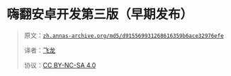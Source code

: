 # 嗨翻安卓开发第三版（早期发布）

> 原文：[`zh.annas-archive.org/md5/d915569931268616359b6ace32976efe`](https://zh.annas-archive.org/md5/d915569931268616359b6ace32976efe)
> 
> 译者：[飞龙](https://github.com/wizardforcel)
> 
> 协议：[CC BY-NC-SA 4.0](http://creativecommons.org/licenses/by-nc-sa/4.0/)